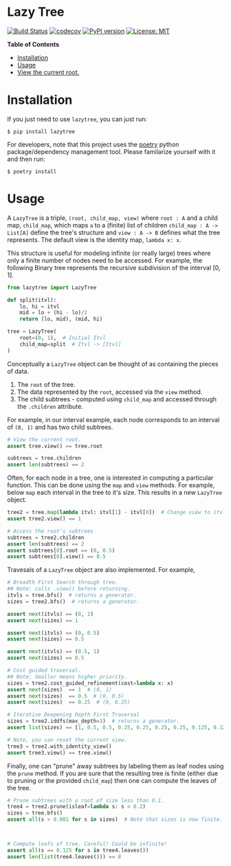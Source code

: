 # Lazy Tree

[![Build Status](https://cloud.drone.io/api/badges/mvcisback/pyLazyTree/status.svg)](https://cloud.drone.io/mvcisback/pyLazyTree)
[![codecov](https://codecov.io/gh/mvcisback/DiscreteSignals/branch/master/graph/badge.svg)](https://codecov.io/gh/mvcisback/pyLazyTree)
[![PyPI version](https://badge.fury.io/py/lazytree.svg)](https://badge.fury.io/py/lazytree)
[![License: MIT](https://img.shields.io/badge/License-MIT-yellow.svg)](https://opensource.org/licenses/MIT)

<!-- markdown-toc start - Don't edit this section. Run M-x markdown-toc-generate-toc again -->
**Table of Contents**

- [Installation](#installation)
- [Usage](#usage)
- [View the current root.](#view-the-current-root)

<!-- markdown-toc end -->


# Installation

If you just need to use `lazytree`, you can just run:

`$ pip install lazytree`

For developers, note that this project uses the
[poetry](https://poetry.eustace.io/) python package/dependency
management tool. Please familarize yourself with it and then
run:

`$ poetry install`

# Usage

A `LazyTree` is a triple, `(root, child_map, view)` where `root : A`
and a child map, `child_map`, which maps `a` to a (finite) list of
children `child_map : A -> List[A]` define the tree's structure and
`view : A -> B` defines what the tree represents. The default view is
the identity map, `lambda x: x`.

This structure is useful for modeling infinite (or really large) trees
where only a finite number of nodes need to be accessed. For example,
the following Binary tree represents the recursive subdivision of the
interval [0, 1].

```python
from lazytree import LazyTree

def split(itvl):
    lo, hi = itvl
    mid = lo + (hi - lo)/2
    return (lo, mid), (mid, hi)

tree = LazyTree(
    root=(0, 1),  # Initial Itvl
    child_map=split  # Itvl -> [Itvl]
)
```

Conceptually a `LazyTree` object can be thought of as containing the pieces of data.

1. The `root` of the tree.
2. The data represented by the `root`, accessed via the `view` method.
3. The child subtrees - computed using `child_map` and accessed through the `.children` attribute.

For example, in our interval example, each node corresponds to an interval of `(0, 1)` and has two child subtrees.

```python
# View the current root.
assert tree.view() == tree.root

subtrees = tree.children
assert len(subtrees) == 2
```

Often, for each node in a tree, one is interested in computing a particular function. This can be done using the `map` and `view` methods. For example, below `map` each interval in the tree to it's size. This results in a new `LazyTree` object.

```python
tree2 = tree.map(lambda itvl: itvl[1] - itvl[0])  # Change view to itvl size.
assert tree2.view() == 1

# Access the root's subtrees
subtrees = tree2.children
assert len(subtrees) == 2
assert subtrees[0].root == (0, 0.5)
assert subtrees[0].view() == 0.5
```

Travesals of a `LazyTree` object are also implemented. For example,

```python
# Breadth First Search through tree.
## Note: calls .view() before returning. 
itvls = tree.bfs()  # returns a generator.
sizes = tree2.bfs()  # returns a generator.

assert next(itvls) == (0, 1)
assert next(sizes) == 1

assert next(itvls) == (0, 0.5)
assert next(sizes) == 0.5

assert next(itvls) == (0.5, 1)
assert next(sizes) == 0.5

# Cost guided traversal.
## Note: Smaller means higher priority.
sizes = tree2.cost_guided_refinement(cost=lambda x: x)
assert next(sizes)  == 1  # (0, 1)
assert next(sizes)  == 0.5  # (0, 0.5)
assert next(sizes)  == 0.25  # (0, 0.25)

# Iterative Deepening Depth First Traversal
sizes = tree2.iddfs(max_depth=3)  # returns a generator.
assert list(sizes) == [1, 0.5, 0.5, 0.25, 0.25, 0.25, 0.25, 0.125, 0.125, 0.125, 0.125, 0.125, 0.125, 0.125, 0.125]

# Note, you can reset the current view.
tree3 = tree2.with_identity_view()
assert tree3.view() == tree.view()
```

Finally, one can "prune" away subtrees by labeling them as leaf nodes using the `prune` method. If you are sure that the resulting tree is finite (either due to pruning or the provided `child_map`) then one can compute the leaves of the tree.

```python
# Prune subtrees with a root of size less than 0.1.
tree4 = tree2.prune(isleaf=lambda s: s < 0.2)
sizes = tree.bfs()
assert all(s > 0.001 for s in sizes)  # Note that sizes is now finite.



# Compute leafs of tree. Careful! Could be infinite!
assert all(s == 0.125 for s in tree4.leaves())
assert len(list(tree4.leaves())) == 8
```
